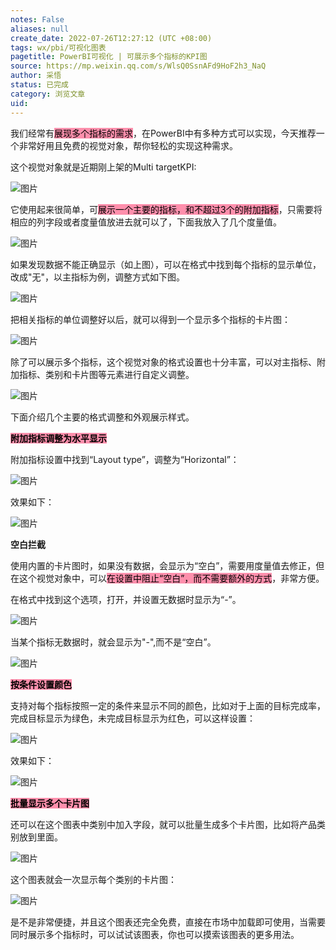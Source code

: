 ```yaml
---
notes: False
aliases: null
create_date: 2022-07-26T12:27:12 (UTC +08:00)
tags: wx/pbi/可视化图表
pagetitle: PowerBI可视化 | 可展示多个指标的KPI图
source: https://mp.weixin.qq.com/s/WlsQ0SsnAFd9HoF2h3_NaQ
author: 采悟
status: 已完成
category: 浏览文章
uid: 
---
```


我们经常有<mark style="background: #FF5582A6;">展现多个指标的需求</mark>，在PowerBI中有多种方式可以实现，今天推荐一个非常好用且免费的视觉对象，帮你轻松的实现这种需求。  

这个视觉对象就是近期刚上架的Multi targetKPI:

![图片](https://mmbiz.qpic.cn/mmbiz_png/aHEbZtANQJOuIuSxDjVKtPIjibMQ4RUbJLzclZXQsMBul7f6OqyF2ZKDE3CdKRMy6Bib5k1tUgWywPfia5UJVicXUw/640?wx_fmt=png&wxfrom=5&wx_lazy=1&wx_co=1)

它使用起来很简单，可<mark style="background: #FF5582A6;">展示一个主要的指标，和不超过3个的附加指标</mark>，只需要将相应的列字段或者度量值放进去就可以了，下面我放入了几个度量值。

![图片](https://mmbiz.qpic.cn/mmbiz_png/aHEbZtANQJOuIuSxDjVKtPIjibMQ4RUbJJeTe5G84nZHLpQViasb4xQGDN3GjvJsU5mW7NoVfaFWTic41oibgbxyaA/640?wx_fmt=png&wxfrom=5&wx_lazy=1&wx_co=1)

如果发现数据不能正确显示（如上图），可以在格式中找到每个指标的显示单位，改成"无"，以主指标为例，调整方式如下图。

![图片](https://mmbiz.qpic.cn/mmbiz_png/aHEbZtANQJOuIuSxDjVKtPIjibMQ4RUbJUEGeyXgmtjUaUVAJH7DGXIFa5fBNnmyxnNPdj9hr1iabSNUWPFgSEsQ/640?wx_fmt=png&wxfrom=5&wx_lazy=1&wx_co=1)

把相关指标的单位调整好以后，就可以得到一个显示多个指标的卡片图：  

![图片](https://mmbiz.qpic.cn/mmbiz_png/aHEbZtANQJOuIuSxDjVKtPIjibMQ4RUbJWNXfBq7ZFEqgbjNFaWPibmxO1oWPFNnVADWudG9G2y9OlyPpuYHX59Q/640?wx_fmt=png&wxfrom=5&wx_lazy=1&wx_co=1)

除了可以展示多个指标，这个视觉对象的格式设置也十分丰富，可以对主指标、附加指标、类别和卡片图等元素进行自定义调整。

![图片](https://mmbiz.qpic.cn/mmbiz_png/aHEbZtANQJOuIuSxDjVKtPIjibMQ4RUbJCr87nDpG0uuAc2Cd2HJuV8GMSIFZz2JgSm1BPCeac06DlJBYaoVuvw/640?wx_fmt=png&wxfrom=5&wx_lazy=1&wx_co=1)

下面介绍几个主要的格式调整和外观展示样式。

**<mark style="background: #FF5582A6;">附加指标调整为水平显示</mark>**

附加指标设置中找到“Layout type”，调整为“Horizontal”：

![图片](https://mmbiz.qpic.cn/mmbiz_png/aHEbZtANQJOuIuSxDjVKtPIjibMQ4RUbJP1331KaurxIb3hzEPmX4c8scxToDaNhGHD76rMJrt0HQTYpsjTP6zQ/640?wx_fmt=png&wxfrom=5&wx_lazy=1&wx_co=1)

效果如下：

![图片](https://mmbiz.qpic.cn/mmbiz_png/aHEbZtANQJOuIuSxDjVKtPIjibMQ4RUbJdEZmSeia4drql7ic1cJAYrn35UvWAWrQiaZEISicic5dPlrUl70b6pqNWpQ/640?wx_fmt=png&wxfrom=5&wx_lazy=1&wx_co=1)

**空白拦截**

使用内置的卡片图时，如果没有数据，会显示为“空白”，需要用度量值去修正，但在这个视觉对象中，可以<mark style="background: #FF5582A6;">在设置中阻止“空白”，而不需要额外的方式</mark>，非常方便。

在格式中找到这个选项，打开，并设置无数据时显示为“-”。

![图片](https://mmbiz.qpic.cn/mmbiz_png/aHEbZtANQJOuIuSxDjVKtPIjibMQ4RUbJGPyg4Pc84iazSbM6UpvBk6XPV020tEBU2jgCYOGdHXZtTG0PSdoqe4A/640?wx_fmt=png&wxfrom=5&wx_lazy=1&wx_co=1)

当某个指标无数据时，就会显示为"-",而不是“空白”。

![图片](https://mmbiz.qpic.cn/mmbiz_png/aHEbZtANQJOuIuSxDjVKtPIjibMQ4RUbJUY4kQT55wQSqotXL9rksbWnk73BYauIzZoibYduOR9dMEOjctibGbcdg/640?wx_fmt=png&wxfrom=5&wx_lazy=1&wx_co=1)

**<mark style="background: #FF5582A6;">按条件设置颜色</mark>**

支持对每个指标按照一定的条件来显示不同的颜色，比如对于上面的目标完成率，完成目标显示为绿色，未完成目标显示为红色，可以这样设置：  

![图片](https://mmbiz.qpic.cn/mmbiz_png/aHEbZtANQJOuIuSxDjVKtPIjibMQ4RUbJ45OwncqreNPu8o0jXWbgEOxYdvcicwSBSpozuY9ZWYf9ibazF8YLMlWg/640?wx_fmt=png&wxfrom=5&wx_lazy=1&wx_co=1)

效果如下：

![图片](https://mmbiz.qpic.cn/mmbiz_png/aHEbZtANQJOuIuSxDjVKtPIjibMQ4RUbJy12m3R1N6hvCWKmGT6vAylbsuofz2dEccgLoQhRWnH3UPjUADC3luQ/640?wx_fmt=png&wxfrom=5&wx_lazy=1&wx_co=1)

**<mark style="background: #FF5582A6;">批量显示多个卡片图</mark>**

还可以在这个图表中类别中加入字段，就可以批量生成多个卡片图，比如将产品类别放到里面。  

![图片](https://mmbiz.qpic.cn/mmbiz_png/aHEbZtANQJOuIuSxDjVKtPIjibMQ4RUbJySicqHBHiakblv1Hb7Gr1TRlR72yqWgjAia5Iy9VXiaiatiabVHZW8RIrvAQ/640?wx_fmt=png&wxfrom=5&wx_lazy=1&wx_co=1)

这个图表就会一次显示每个类别的卡片图：

![图片](https://mmbiz.qpic.cn/mmbiz_png/aHEbZtANQJOuIuSxDjVKtPIjibMQ4RUbJcAKfPQkaPibfYjRLWXf5NibNkRGO0eoVqwj9pcVo8MxHjCHV5iaCFdtiaw/640?wx_fmt=png&wxfrom=5&wx_lazy=1&wx_co=1)

是不是非常便捷，并且这个图表还完全免费，直接在市场中加载即可使用，当需要同时展示多个指标时，可以试试该图表，你也可以摸索该图表的更多用法。  
